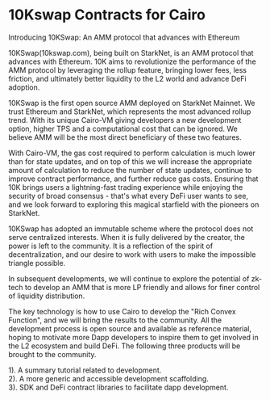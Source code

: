 # 10Kswap Contracts for Cairo

Introducing 10KSwap: An AMM protocol that advances with Ethereum<br/>

10KSwap(10kswap.com), being built on StarkNet, is an AMM protocol that advances with Ethereum. 10K aims to revolutionize the performance of the AMM protocol by leveraging the rollup feature, bringing lower fees, less friction, and ultimately better liquidity to the L2 world and advance DeFi adoption.

10KSwap is the first open source AMM deployed on StarkNet Mainnet. We trust Ethereum and StarkNet, which represents the most advanced rollup trend. With its unique Cairo-VM giving developers a new development option, higher TPS and a computational cost that can be ignored. We believe AMM will be the most direct beneficiary of these two features.

With Cairo-VM, the gas cost required to perform calculation is much lower than for state updates, and on top of this we will increase the appropriate amount of calculation to reduce the number of state updates, continue to improve contract performance, and further reduce gas costs. Ensuring that 10K brings users a lightning-fast trading experience while enjoying the security of broad consensus - that's what every DeFi user wants to see, and we look forward to exploring this magical starfield with the pioneers on StarkNet.

10KSwap has adopted an immutable scheme where the protocol does not serve centralized interests. When it is fully delivered by the creator, the power is left to the community. It is a reflection of the spirit of decentralization, and our desire to work with users to make the impossible triangle possible.

In subsequent developments, we will continue to explore the potential of zk-tech to develop an AMM that is more LP friendly and allows for finer control of liquidity distribution.

The key technology is how to use Cairo to develop the "Rich Convex Function", and we will bring the results to the community. All the development process is open source and available as reference material, hoping to motivate more Dapp developers to inspire them to get involved in the L2 ecosystem and build DeFi. The following three products will be brought to the community.

1). A summary tutorial related to development.<br />
2). A more generic and accessible development scaffolding.<br />
3). SDK and DeFi contract libraries to facilitate dapp development.<br />

